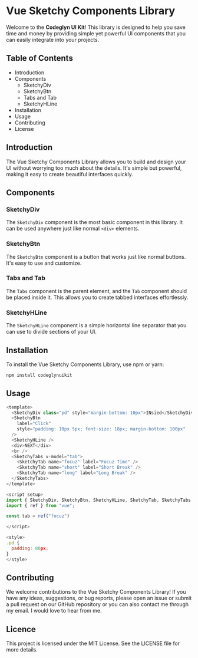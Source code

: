 # Vue Sketchy Components Library

Welcome to the **Codeglyn UI Kit**! This library is designed to help you save time and money by providing simple yet powerful UI components that you can easily integrate into your projects.

## Table of Contents

- Introduction
- Components
  - SketchyDiv
  - SketchyBtn
  - Tabs and Tab
  - SketchyHLine
- Installation
- Usage
- Contributing
- License

## Introduction

The Vue Sketchy Components Library allows you to build and design your UI without worrying too much about the details. It's simple but powerful, making it easy to create beautiful interfaces quickly.

## Components

### SketchyDiv

The `SketchyDiv` component is the most basic component in this library. It can be used anywhere just like normal `<div>` elements.

### SketchyBtn

The `SketchyBtn` component is a button that works just like normal buttons. It's easy to use and customize.

### Tabs and Tab

The `Tabs` component is the parent element, and the `Tab` component should be placed inside it. This allows you to create tabbed interfaces effortlessly.

### SketchyHLine

The `SketchyHLine` component is a simple horizontal line separator that you can use to divide sections of your UI.

## Installation

To install the Vue Sketchy Components Library, use npm or yarn:

```bash
npm install codeglynuikit
```

## Usage
```javascript
<template>
  <SketchyDiv class="pd" style="margin-bottom: 10px">INsied</SketchyDiv>
  <SketchyBtn
    label="Click"
    style="padding: 10px 5px; font-size: 18px; margin-bottom: 100px"
  />
  <SketchyHLine />
  <div>NEXT</div>
  <br />
  <SketchyTabs v-model="tab">
    <SketchyTab name="focuz" label="Focuz Time" />
    <SketchyTab name="short" label="Short Break" />
    <SketchyTab name="long" label="Long Break" />
  </SketchyTabs>
</template>

<script setup>
import { SketchyDiv, SketchyBtn, SketchyHLine, SketchyTab, SketchyTabs } from "codeglynuikit";
import { ref } from "vue";

const tab = ref("focuz")

</script>

<style>
.pd {
  padding: 80px;
}
</style>
```
## Contributing
We welcome contributions to the Vue Sketchy Components Library! If you have any ideas, suggestions, or bug reports, please open an issue or submit a pull request on our GitHub repository or you can also contact me through my email. I would love to hear from me.

## Licence
This project is licensed under the MIT License. See the LICENSE file for more details.
